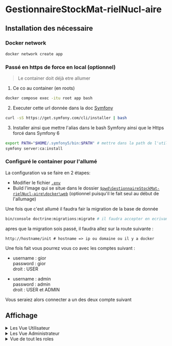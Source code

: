 # GestionnaireStockMat-rielNucl-aire

## Installation des nécessaire

### Docker network

```bash
docker network create app
```

### Passé en https de force en local (optionnel)

> Le container doit déjà etre allumer

1. Ce co au container (en roots)

```bash
docker compose exec -itu root app bash
```

2. Executer cette url donnée dans la doc [Symfony](https://symfony.com/download)

```bash
curl -sS https://get.symfony.com/cli/installer | bash
```

3. Installer ainsi que mettre l'alias dans le bash Symfony ainsi que le Https forcé dans Symfony 6

```bash
export PATH="$HOME/.symfony5/bin:$PATH" # mettre dans la path de l'utilisateur (en local et non enregistrer)
symfony server:ca:install
```

### Configuré le container pour l'allumé

La configuration va se faire en 2 étapes:

- Modifier le fichier [`.env`](docker/.env)
- Build l'image qui se situe dans le dossier [`$pwd\GestionnaireStockMat-rielNucl-aire\docker\web`](docker/web/Dockerfile) (optionnel puisqu'il le fait seul au début de l'allumage)

Une fois que c'est allumé il faudra fair la migration de la base de donnée

```bash
bin/console doctrine:migrations:migrate # il faudra accepter en ecrivant 'yes'
```

apres que la migration sois passé, il faudra allez sur la route suivante :

```url
http://hostname/init # hostname => ip ou domaine ou il y a docker
```

Une fois fait vous pourrez vous co avec les comptes suivant :

- username : gior <br>
  password : gior <br>
  droit    : USER

- username : admin <br>
  password : admin <br>
  droit    : USER et ADMIN

Vous seraiez alors connecter a un des deux compte suivant

## Affichage

<details>
  <summary>Les Vue Utilisateur</summary>
  <br>

  ### Page d'acceuil utilisateur
  <figure>
    <img src="public/imagesDocs/acceuil_user.png"/>
    <figcaption>Il y a les infos de l'utilisateur ainsi que c'est tache ainsi qu'un menu</figcaption>
  </figure>
  <br>

</details>

<details>
  <summary>Les Vue Administrateur</summary>
  
  ### Page d'acceuil admina
  <figure>
    <img src="public/imagesDocs/acceuil_user.png"/>
    <figcaption>Il y a les infos de l'utilisateur ainsi que c'est tache ainsi qu'un menu. il y a aussi un moyen de crée un utilisateur avec un ou les deux role</figcaption>
  </figure>
</details>

<details>
  <summary>Vue de tout les roles</summary>

  ### Table de recherche vide
  <figure>
    <img src="public/imagesDocs/tab_recherche.png"/>
  </figure>

  ### Table de recherche remplie
  <figure>
    <img src="public/imagesDocs/tab_recherche_remplie.png"/>
  </figure>

  ### Liste des tache remplie
  
</details>
